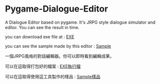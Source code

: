 # Pygame-Dialogue-Editor
A Dialogue Editor based on pygame. It's JRPG style dialogue simulator and editor. You can see the result in time.

you can download exe file at : [EXE](https://jingshing.itch.io/pygame-dialogue-editor)

you can see the sample made by this editor : [Sample](https://jingshing.itch.io/whitecrt)

一個JRPG風格的對話編輯器。你可以即時看到編輯成果。

可以在這取得打包好的檔案 : [EXE執行檔](https://jingshing.itch.io/pygame-dialogue-editor)

可以在這取得使用這工具製作的樣品 : [Sample樣品](https://jingshing.itch.io/whitecrt)
